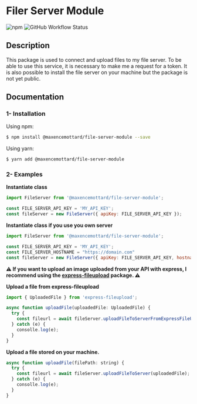 # Filer Server Module

![npm](https://img.shields.io/npm/v/@maxencemottard/file-server-module?style=for-the-badge)
![GitHub Workflow Status](https://img.shields.io/github/workflow/status/MaxenceMottard/file-server-module/actions?style=for-the-badge)

## Description

This package is used to connect and upload files to my file server. To be able to use this service,
it is necessary to make me a request for a token. It is also possible to install the file server
on your machine but the package is not yet public.


## Documentation

### 1- Installation

Using npm:
````bash
$ npm install @maxencemottard/file-server-module --save
````

Using yarn:
````bash
$ yarn add @maxencemottard/file-server-module
````

### 2- Examples

**Instantiate class**

```js
import FileServer from '@maxencemottard/file-server-module';

const FILE_SERVER_API_KEY = 'MY_API_KEY';
const fileServer = new FileServer({ apiKey: FILE_SERVER_API_KEY });
```

**Instantiate class if you use you own server**

```js
import FileServer from '@maxencemottard/file-server-module';

const FILE_SERVER_API_KEY = 'MY_API_KEY';
const FILE_SERVER_HOSTNAME = "https://domain.com"
const fileServer = new FileServer({ apiKey: FILE_SERVER_API_KEY, hostname: FILE_SERVER_HOSTNAME });
```



**⚠️ If you want to upload an image uploaded from your API with express, I recommend using the [express-fileupload](https://www.npmjs.com/package/express-fileupload) package. ⚠️**

**Upload a file from express-fileupload**

```js
import { UploadedFile } from 'express-fileupload';

async function uploadFile(uploadedFile: UploadedFile) {
  try {
    const fileurl = await fileServer.uploadFileToServerFromExpressFileUpload(uploadedFile);
  } catch (e) {
    consolle.log(e);
  }
}
```

**Upload a file stored on your machine.**

```js
async function uploadFile(filePath: string) {
  try {
    const fileurl = await fileServer.uploadFileToServer(uploadedFile);
  } catch (e) {
    consolle.log(e);
  }
}
```

